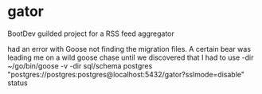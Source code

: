 # gator
BootDev guilded project for a RSS feed aggregator

had an error with Goose not finding the migration files. A certain bear was leading me on a wild goose chase until we discovered that I had to use -dir
~/go/bin/goose -v -dir sql/schema postgres "postgres://postgres:postgres@localhost:5432/gator?sslmode=disable" status